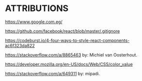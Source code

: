 ATTRIBUTIONS
============

https://www.google.com.eg/

https://github.com/facebook/react/blob/master/.gitignore

https://codeburst.io/4-four-ways-to-style-react-components-ac6f323da822

https://stackoverflow.com/a/8865463 by: Michiel van Oosterhout.

https://developer.mozilla.org/en-US/docs/Web/CSS/color_value

https://stackoverflow.com/a/649311 by: mipadi.
